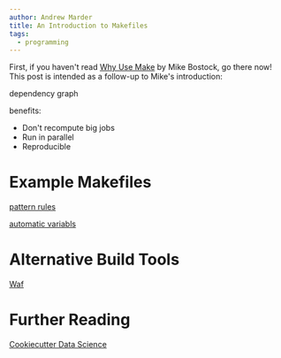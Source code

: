 ```yaml
---
author: Andrew Marder
title: An Introduction to Makefiles
tags:
  - programming
---
```


First, if you haven't read [Why Use Make](https://bost.ocks.org/mike/make/) by Mike Bostock, go there now! This post is intended as a follow-up to Mike's introduction:

dependency graph

benefits:

*   Don't recompute big jobs
*   Run in parallel
*   Reproducible


# Example Makefiles

[pattern rules](https://www.gnu.org/software/make/manual/html_node/Pattern-Rules.html)

[automatic variabls](https://www.gnu.org/software/make/manual/html_node/Automatic-Variables.html)


# Alternative Build Tools

[Waf](https://github.com/waf-project/waf)

# Further Reading

[Cookiecutter Data Science](https://drivendata.github.io/cookiecutter-data-science/)
